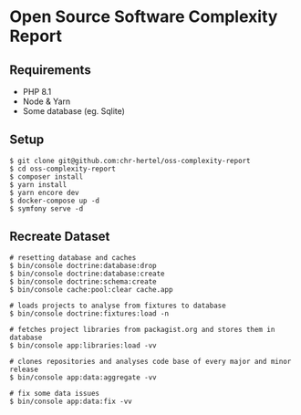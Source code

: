 Open Source Software Complexity Report
======================================

Requirements
------------

* PHP 8.1
* Node & Yarn
* Some database (eg. Sqlite)

Setup
-----

```
$ git clone git@github.com:chr-hertel/oss-complexity-report
$ cd oss-complexity-report
$ composer install
$ yarn install
$ yarn encore dev
$ docker-compose up -d
$ symfony serve -d
```

Recreate Dataset
----------------

```
# resetting database and caches
$ bin/console doctrine:database:drop
$ bin/console doctrine:database:create
$ bin/console doctrine:schema:create
$ bin/console cache:pool:clear cache.app

# loads projects to analyse from fixtures to database
$ bin/console doctrine:fixtures:load -n

# fetches project libraries from packagist.org and stores them in database
$ bin/console app:libraries:load -vv

# clones repositories and analyses code base of every major and minor release
$ bin/console app:data:aggregate -vv

# fix some data issues
$ bin/console app:data:fix -vv
```
